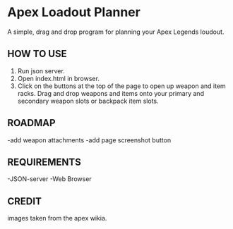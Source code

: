 # Apex Loadout Planner

A simple, drag and drop program for planning your Apex Legends loudout.

## HOW TO USE

1. Run json server.
2. Open index.html in browser.
3. Click on the buttons at the top of the page to open up weapon and item racks. Drag and drop weapons and items onto your primary and secondary weapon slots or backpack item slots.

## ROADMAP

-add weapon attachments
-add page screenshot button

## REQUIREMENTS

-JSON-server
-Web Browser

## CREDIT

images taken from the apex wikia.